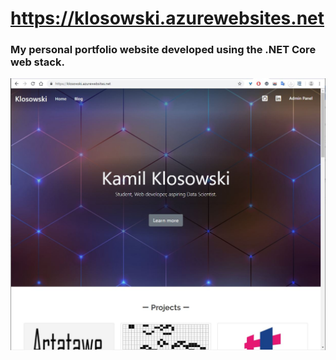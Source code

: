 # https://klosowski.azurewebsites.net

### My personal portfolio website developed using the .NET Core web stack.

<img href="https://klosowski.azurewebsites.net" src="https://github.com/kklosowski/Portfolio/blob/master/SeakPeak.JPG" />